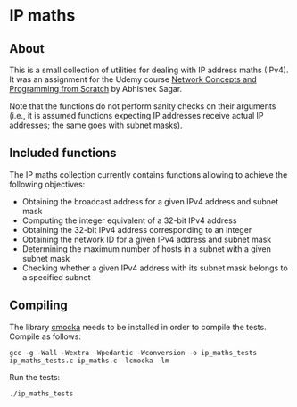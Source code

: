 # IP maths

## About
This is a small collection of utilities for dealing with IP address maths (IPv4). It was an 
assignment for the Udemy course [Network Concepts and Programming from Scratch](https://www.udemy.com/network-programming-from-scratch) by Abhishek Sagar.

Note that the functions do not perform sanity checks on their arguments (i.e., it is assumed functions expecting IP addresses receive actual IP addresses; the same goes with subnet masks).  


## Included functions
The IP maths collection currently contains functions allowing to achieve the following objectives:

* Obtaining the broadcast address for a given IPv4 address and subnet mask
* Computing the integer equivalent of a 32-bit IPv4 address
* Obtaining the 32-bit IPv4 address corresponding to an integer
* Obtaining the network ID for a given IPv4 address and subnet mask
* Determining the maximum number of hosts in a subnet with a given subnet mask
* Checking whether a given IPv4 address with its subnet mask belongs to a specified subnet  


## Compiling
The library [cmocka](https://cmocka.org) needs to be installed in order to compile the tests.
Compile as follows:

```
gcc -g -Wall -Wextra -Wpedantic -Wconversion -o ip_maths_tests ip_maths_tests.c ip_maths.c -lcmocka -lm
```

Run the tests:

```
./ip_maths_tests
```